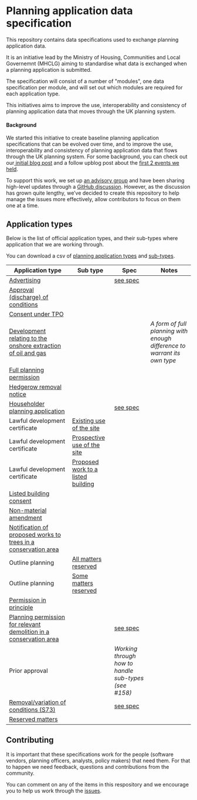 # Planning application data specification

This repository contains data specifications used to exchange planning application data.

It is an initiative lead by the Ministry of Housing, Communities and Local Governemnt (MHCLG) aiming to standardise what data is exchanged when a planning application is submitted.

The specification will consist of a number of "modules", one data specification per module, and will set out which modules are required for each application type.

This initiatives aims to improve the use, interoperability and consistency of planning application data that moves through the UK planning system.

#### Background

We started this initiative to create baseline planning application specifications that can be evolved over time, and to improve the use, interoperability and consistency of planning application data that flows through the UK planning system. For some background, you can check out our[ initial blog post](https://mhclgdigital.blog.gov.uk/2024/10/18/using-data-design-to-transform-the-planning-application-process-get-involved/) and a follow upblog post about the [first 2 events we held](https://mhclgdigital.blog.gov.uk/2024/12/06/digital-planning-developing-planning-applications-specifications-in-the-open/).

To support this work, we set up [an advisory group](https://design.planning.data.gov.uk/advisory-group) and have been sharing high-level updates through a [GitHub discussion](https://github.com/digital-land/data-standards-backlog/discussions/98). However, as the discussion has grown quite lengthy, we’ve decided to create this repository to help manage the issues more effectively, allow contributors to focus on them one at a time.


## Application types

Below is the list of official application types, and their sub-types where application that we are working through.

You can download a csv of [planning application types](https://github.com/digital-land/planning-application-data-specification/blob/main/data/planning-application-type.csv) and [sub-types](http://github.com/digital-land/planning-application-data-specification/blob/main/data/planning-application-sub-type.csv).

| Application type | Sub type | Spec | Notes |
|---|---|---|---|
| [Advertising](https://github.com/digital-land/planning-application-data-specification/discussions/171) | | [see spec](https://github.com/digital-land/planning-application-data-specification/blob/main/specification/application/advertising.md) | |
| [Approval (discharge) of conditions](https://github.com/digital-land/planning-application-data-specification/discussions/173) | | | |
| [Consent under TPO](https://github.com/digital-land/planning-application-data-specification/discussions/220) | | | |
| [Development relating to the onshore extraction of oil and gas](https://github.com/digital-land/planning-application-data-specification/discussions/176) | | | _A form of full planning with enough difference to warrant its own type_ |
| [Full planning permission](https://github.com/digital-land/planning-application-data-specification/discussions/167) | | | |
| [Hedgerow removal notice](https://github.com/digital-land/planning-application-data-specification/discussions/218) | | | |
| [Householder planning application](https://github.com/digital-land/planning-application-data-specification/discussions/166) | | [see spec](https://github.com/digital-land/planning-application-data-specification/blob/main/specification/application/hh.md) | |
| Lawful development certificate | [Existing use of the site](https://github.com/digital-land/planning-application-data-specification/discussions/182) | | |
| Lawful development certificate | [Prospective use of the site](https://github.com/digital-land/planning-application-data-specification/discussions/181) | | |
| Lawful development certificate | [Proposed work to a listed building](https://github.com/digital-land/planning-application-data-specification/discussions/180) | | |
| [Listed building consent](https://github.com/digital-land/planning-application-data-specification/discussions/170) | | | |
| [Non-material amendment](https://github.com/digital-land/planning-application-data-specification/discussions/174) | | | |
| [Notification of proposed works to trees in a conservation area](https://github.com/digital-land/planning-application-data-specification/discussions/219) | | | |
| Outline planning | [All matters reserved](https://github.com/digital-land/planning-application-data-specification/discussions/179) | | |
| Outline planning | [Some matters reserved](https://github.com/digital-land/planning-application-data-specification/discussions/178) | | |
| [Permission in principle](https://github.com/digital-land/planning-application-data-specification/discussions/175) | | | |
| [Planning permission for relevant demolition in a conservation area](https://github.com/digital-land/planning-application-data-specification/discussions/169) | | [see spec](https://github.com/digital-land/planning-application-data-specification/blob/main/specification/application/demolition-con-area.md) | |
| Prior approval | | _Working through how to handle sub-types (see #158)_ |
| [Removal/variation of conditions (S73)](https://github.com/digital-land/planning-application-data-specification/discussions/172) | | [see spec](https://github.com/digital-land/planning-application-data-specification/blob/main/specification/application/s73.md) | |
| [Reserved matters](https://github.com/digital-land/planning-application-data-specification/discussions/168) | | |


## Contributing

It is important that these specifications work for the people (software vendors, planning officers, analysts, policy makers) that need them. For that to happen we need feedback, questions and contributions from the community.

You can comment on any of the items in this respository and we encourage you to help us work through the [issues](https://github.com/digital-land/planning-application-data-specification/issues).

